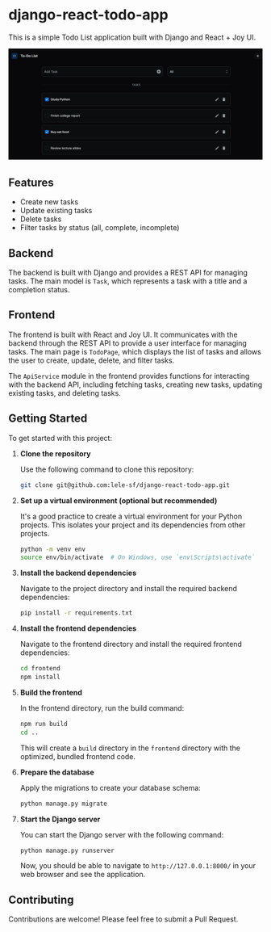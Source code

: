 # django-react-todo-app

This is a simple Todo List application built with Django and React + Joy UI.

<img src="assets/todo-project-dark.png" width="600" alt="To-Do project">

## Features

- Create new tasks
- Update existing tasks
- Delete tasks
- Filter tasks by status (all, complete, incomplete)

## Backend

The backend is built with Django and provides a REST API for managing tasks. The main model is `Task`, which represents a task with a title and a completion status.

## Frontend

The frontend is built with React and Joy UI. It communicates with the backend through the REST API to provide a user interface for managing tasks. The main page is `TodoPage`, which displays the list of tasks and allows the user to create, update, delete, and filter tasks.

The `ApiService` module in the frontend provides functions for interacting with the backend API, including fetching tasks, creating new tasks, updating existing tasks, and deleting tasks.

## Getting Started

To get started with this project:

1. **Clone the repository**

    Use the following command to clone this repository:

    ```bash
    git clone git@github.com:lele-sf/django-react-todo-app.git
    ```

2. **Set up a virtual environment (optional but recommended)**

    It's a good practice to create a virtual environment for your Python projects. This isolates your project and its dependencies from other projects.

    ```bash
    python -m venv env
    source env/bin/activate  # On Windows, use `env\Scripts\activate`
    ```

3. **Install the backend dependencies**

    Navigate to the project directory and install the required backend dependencies:

    ```bash
    pip install -r requirements.txt
    ```

4. **Install the frontend dependencies**

    Navigate to the frontend directory and install the required frontend dependencies:

    ```bash
    cd frontend
    npm install
    ```

5. **Build the frontend**

    In the frontend directory, run the build command:

    ```bash
    npm run build
    cd ..
    ```

    This will create a `build` directory in the `frontend` directory with the optimized, bundled frontend code.

6. **Prepare the database**

    Apply the migrations to create your database schema:

    ```bash
    python manage.py migrate
    ```

7. **Start the Django server**

    You can start the Django server with the following command:

    ```bash
    python manage.py runserver
    ```

    Now, you should be able to navigate to `http://127.0.0.1:8000/` in your web browser and see the application.

## Contributing

Contributions are welcome! Please feel free to submit a Pull Request.
